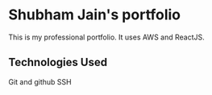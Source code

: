 # Shubham Jain's portfolio

This is my professional portfolio. It uses AWS and ReactJS.

## Technologies Used

Git and github
SSH